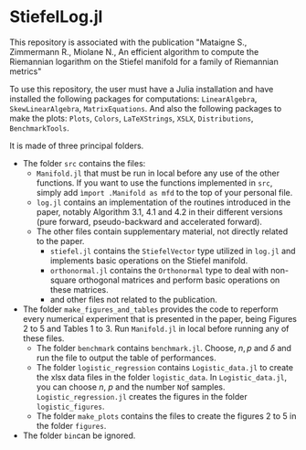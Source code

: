 # StiefelLog.jl
This repository is associated with the publication "Mataigne S., Zimmermann R., Miolane N., An efficient algorithm to compute the Riemannian logarithm on the Stiefel manifold for a family of Riemannian metrics"

To use this repository, the user must have a Julia installation and have installed the following packages for computations: `LinearAlgebra`, `SkewLinearAlgebra`, `MatrixEquations`. And also the following packages to make the plots: `Plots`, `Colors`, `LaTeXStrings`, `XSLX`, `Distributions`, `BenchmarkTools`.

It is made of three principal folders.
* The folder `src` contains the files:
  * `Manifold.jl` that must be run in local before any use of the other functions. If you want to use the functions implemented in `src`, simply add `ìmport .Manifold as mfd` to the top of your personal file.
  * `log.jl` contains an implementation of the routines introduced in the paper, notably Algorithm 3.1, 4.1 and 4.2 in their different versions (pure forward, pseudo-backward and accelerated forward).
  * The other files contain supplementary material, not directly related to the paper.
    * `stiefel.jl` contains the `StiefelVector` type utilized in `log.jl` and implements basic operations on the Stiefel manifold.
    * `orthonormal.jl` contains the `Orthonormal` type to deal with non-square orthogonal matrices and perform basic operations on these matrices.
    * and other files not related to the publication.
* The folder `make_figures_and_tables` provides the code to reperform every numerical experiment that is presented in the paper, being Figures 2 to 5 and Tables 1 to 3. Run `Manifold.jl` in local before running any of these files.
  * The folder `benchmark` contains `benchmark.jl`. Choose, $n, p$ and $\delta$ and run the file to output the table of performances.
  * The folder `logistic_regression` contains `Logistic_data.jl` to create the xlsx data files in the folder `logistic_data`. In `Logistic_data.jl`, you can choose $n$, $p$ and the number `N`of samples.  `Logistic_regression.jl` creates the figures in the folder `logistic_figures`.
  * The folder `make_plots` contains the files to create the figures 2 to 5 in the folder `figures`.
* The folder `bin`can be ignored.
      
